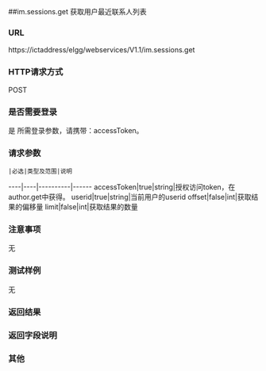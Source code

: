 ##im.sessions.get
获取用户最近联系人列表
### URL
https://ictaddress/elgg/webservices/V1.1/im.sessions.get
### HTTP请求方式
POST
### 是否需要登录
是
所需登录参数，请携带：accessToken。
### 请求参数
    |必选|类型及范围|说明
----|----|----------|------
accessToken|true|string|授权访问token，在author.get中获得。
userid|true|string|当前用户的userid
offset|false|int|获取结果的偏移量
limit|false|int|获取结果的数量
### 注意事项
无
### 测试样例
无
### 返回结果
### 返回字段说明
### 其他
